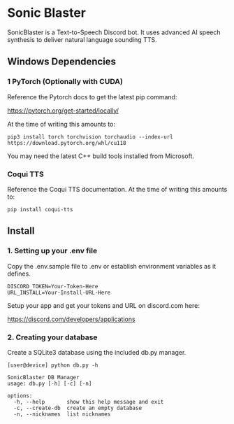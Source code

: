# Sonic Blaster
SonicBlaster is a Text-to-Speech Discord bot. It uses advanced AI
speech synthesis to deliver natural language sounding TTS.


## Windows Dependencies
### 1 PyTorch (Optionally with CUDA)

Reference the Pytorch docs to get the latest pip command:

https://pytorch.org/get-started/locally/

At the time of writing this amounts to:

`pip3 install torch torchvision torchaudio --index-url https://download.pytorch.org/whl/cu118`

You may need the latest C++ build tools installed from Microsoft.

### Coqui TTS

Reference the Coqui TTS documentation. At the time of writing this amounts to:

`pip install coqui-tts`


## Install
### 1. Setting up your .env file
Copy the .env.sample file to .env or establish environment variables as it defines.

```
DISCORD_TOKEN=Your-Token-Here
URL_INSTALL=Your-Install-URL-Here
```
Setup your app and get your tokens and URL on discord.com here:

https://discord.com/developers/applications

### 2. Creating your database
Create a SQLite3 database using the included db.py manager.

```
[user@device] python db.py -h

SonicBlaster DB Manager
usage: db.py [-h] [-c] [-n]

options:
  -h, --help       show this help message and exit
  -c, --create-db  create an empty database
  -n, --nicknames  list nicknames

```
